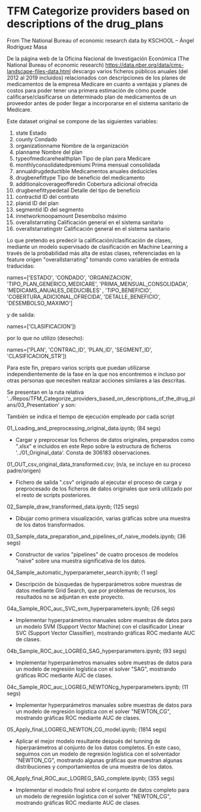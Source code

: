 # TFM Categorize providers based on descriptions of the drug_plans
From The National Bureau of economic research data by KSCHOOL – Ángel Rodríguez Masa

 De la página web de la Oficina Nacional de Investigación Económica (The National Bureau of economic research) https://data.nber.org/data/cms-landscape-files-data.html descargo varios ficheros públicos anuales (del 2012 al 2019 incluidos) relacionados con descripciones de los planes de medicamentos de la empresa Medicare en cuanto a ventajas y planes de costos para poder tener una primera estimación de cómo puede calificarse/clasificarse un determinado plan de medicamentos de un proveedor antes de poder llegar a incorporarse en el sistema sanitario de Medicare.
 
Este dataset original se compone de las siguientes variables:

01. state           				      Estado
02. county          				      Condado
03. organizationname 				      Nombre de la organización
04. planname        				      Nombre del plan 
05. typeofmedicarehealthplan		  Tipo de plan para Medicare
06. monthlyconsolidatedpremiumi		Prima mensual consolidada 
07. annualdrugdeductible			    Medicamentos anuales deducicles
08. drugbenefittype 		    	    Tipo de beneficio del medicamento
09. additionalcoverageofferedin		Cobertura adicional ofrecida
10. drugbenefittypedetail			    Detalle del tipo de beneficio
11. contractid      				      ID del contrato
12. planid          				      ID del plan
13. segmentid       				      ID del segmento
14. innetworkmoopamount				    Desembolso máximo
15. overallstarrating				      Calificación general en el sistema sanitario
16. overallstarratingstr 			    Calificación general en el sistema sanitario

Lo que pretendo es predecir la calificación/clasificación de clases, mediante un modelo supervisado de clasificación en Machine Learning a través de la probabilidad más alta de estas clases, referenciadas en la feature origen "overallstarrating" tomando como variables de entrada traducidas:

  names=['ESTADO', 'CONDADO', 'ORGANIZACION', 'TIPO_PLAN_GENERICO_MEDICARE', 'PRIMA_MENSUAL_CONSOLIDADA', 'MEDICAMS_ANUALES_DEDUCIBLES'
         , 'TIPO_BENEFICIO', 'COBERTURA_ADICIONAL_OFRECIDA', 'DETALLE_BENEFICIO', 'DESEMBOLSO_MAXIMO']

y de salida:

  names=['CLASIFICACION'])

por lo que no utilizo (desecho):

  names=['PLAN', 'CONTRAC_ID', 'PLAN_ID', 'SEGMENT_ID', 'CLASIFICACION_STR'])

Para este fin, preparo varios scripts que puedan utilizarse independientemente de la fase en la que nos encontremos e incluso por otras personas que necesiten realizar acciones similares a las descritas.

Se presentan en la ruta relativa '../Repos/TFM_Categorize_providers_based_on_descriptions_of_the_drug_plans/03_Presentation' y son:

También se indica el tiempo de ejecución empleado por cada script
   
01_Loading_and_preprocessing_original_data.ipynb; (84 segs)              
- Cargar y preprocesar los ficheros de datos originales, preparados como ".xlsx" e incluidos en este Repo sobre la estructura de ficheros '../01_Original_data'. Consta de 306183 observaciones.

01_OUT_csv_original_data_transformed.csv; (n/a, se incluye en su proceso padre/origen)                      
- Fichero de salida ".csv" originado al ejecutar el proceso de carga y preprocesado de los ficheros de datos originales que será utilizado por el resto de scripts posteriores.

02_Sample_draw_transformed_data.ipynb; (125 segs)                         
- Dibujar como primera visualización, varias gráficas sobre una muestra de los datos transformados.  

03_Sample_data_preparation_and_pipelines_of_naive_models.ipynb; (36 segs)
- Constructor de varios "pipelines" de cuatro procesos de modelos "naive" sobre una muestra significativa de los datos.

04_Sample_automatic_hyperparameter_search.ipynb; (1 seg)
- Descripción de búsquedas de hyperparámetros sobre muestras de datos mediante Grid Search, que por problemas de recursos, los resultados no se adjuntan en este proyecto.

04a_Sample_ROC_auc_SVC_svm_hyperparameters.ipynb; (26 segs)
- Implementar hyperparámetros manuales sobre muestras de datos para un modelo SVM (Support Vector Machine) con el clasificador Linear SVC (Support Vector Classifier), mostrando gráficas ROC mediante AUC de clases.

04b_Sample_ROC_auc_LOGREG_SAG_hyperparameters.ipynb; (93 segs)
- Implementar hyperparámetros manuales sobre muestras de datos para un modelo de regresión logística con el solver "SAG", mostrando gráficas ROC mediante AUC de clases.

04c_Sample_ROC_auc_LOGREG_NEWTONcg_hyperparameters.ipynb; (11 segs)
- Implementar hyperparámetros manuales sobre muestras de datos para un modelo de regresión logística con el solver "NEWTON_CG", mostrando gráficas ROC mediante AUC de clases.

05_Apply_final_LOGREG_NEWTON_CG_model.ipynb; (1814 segs)
- Aplicar el mejor modelo resultante después del tunning de hiperparámetros al conjunto de los datos completos. En este caso, seguimos con un modelo de regresión logística con el solventador "NEWTON_CG", mostrando algunas gráficas que muestran algunas distribuciones y comportamientos de una muestra de los datos.

06_Apply_final_ROC_auc_LOGREG_SAG_complete.ipynb; (355 segs)
- Implementar el modelo final sobre el conjunto de datos completo para un modelo de regresión logística con el solver "NEWTON_CG", mostrando gráficas ROC mediante AUC de clases.

   
